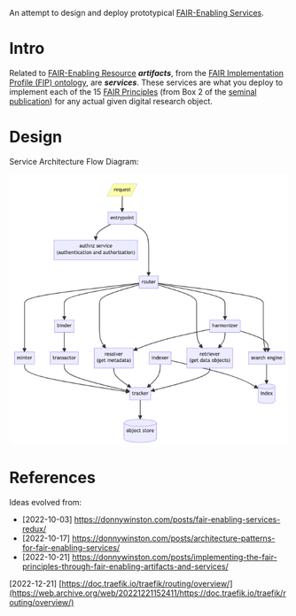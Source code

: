 An attempt to design and deploy prototypical [FAIR-Enabling Services](https://donnywinston.com/posts/implementing-the-fair-principles-through-fair-enabling-artifacts-and-services/).

# Intro

Related to [FAIR-Enabling Resource](https://w3id.org/fair/fip/terms/FAIR-Enabling-Resource) ***artifacts***, from the [FAIR Implementation Profile (FIP) ontology](https://w3id.org/fair/fip/terms/FIP-Ontology), are ***services***. These services are what you deploy to implement each of the 15 [FAIR Principles](https://w3id.org/fair/principles/terms/FAIR) (from Box 2 of the [seminal publication](https://doi.org/10.1038/sdata.2016.18)) for any actual given digital research object. 

# Design

Service Architecture Flow Diagram:

[![service architecture flow diaram](docs/fes-arch-flow-diagram.png)](docs/service_architecture_flow_diagram.md)

# References

Ideas evolved from:
* [2022-10-03] https://donnywinston.com/posts/fair-enabling-services-redux/
* [2022-10-17] https://donnywinston.com/posts/architecture-patterns-for-fair-enabling-services/
* [2022-10-21] https://donnywinston.com/posts/implementing-the-fair-principles-through-fair-enabling-artifacts-and-services/

[2022-12-21] [https://doc.traefik.io/traefik/routing/overview/](https://web.archive.org/web/20221221152411/https://doc.traefik.io/traefik/routing/overview/)
